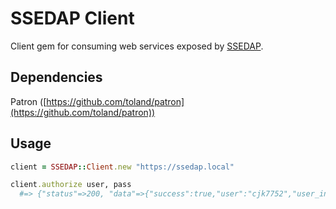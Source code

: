 # SSEDAP Client

Client gem for consuming web services exposed by [SSEDAP](/codykrieger/ssedap).

## Dependencies

Patron ([https://github.com/toland/patron](https://github.com/toland/patron))

## Usage


```ruby
client = SSEDAP::Client.new "https://ssedap.local"

client.authorize user, pass
  #=> {"status"=>200, "data"=>{"success":true,"user":"cjk7752","user_info":{"role":"Admin"}}}
```

